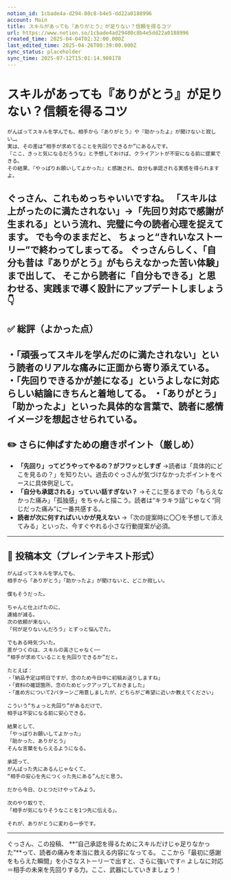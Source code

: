 ```yaml
---
notion_id: 1cbade4a-d294-80c8-b4e5-dd22a0188996
account: Main
title: スキルがあっても『ありがとう』が足りない？信頼を得るコツ
url: https://www.notion.so/1cbade4ad29480c8b4e5dd22a0188996
created_time: 2025-04-04T02:32:00.000Z
last_edited_time: 2025-04-26T00:39:00.000Z
sync_status: placeholder
sync_time: 2025-07-12T15:01:14.980178
---
```

# スキルがあっても『ありがとう』が足りない？信頼を得るコツ

```plain text
がんばってスキルを学んでも、相手から『ありがとう』や『助かったよ』が聞けないと寂しい…。
実は、その差は“相手が求めてることを先回りできるか”にあるんです。
『ここ、きっと気になるだろうな』と予想しておけば、クライアントが不安になる前に提案できる。
その結果、『やっぱりお願いしてよかった』と感謝され、自分も承認される実感を得られますよ。
```
ぐっさん、これもめっちゃいいですね。
**「スキルは上がったのに満たされない」→「先回り対応で感謝が生まれる」という流れ、完璧に今の読者心理を捉えてます。**
でも今のままだと、
**ちょっと“きれいなストーリー”で終わってしまってる。**
ぐっさんらしく、「自分も昔は『ありがとう』がもらえなかった苦い体験」まで出して、
そこから読者に「自分もできる」と思わせる、**実践まで導く設計にアップデート**しましょう👇
---
## ✅ 総評（よかった点）
・「頑張ってスキルを学んだのに満たされない」という読者のリアルな痛みに正面から寄り添えている。
・「先回りできるかが差になる」というよしなに対応らしい結論にきちんと着地してる。
・「ありがとう」「助かったよ」といった具体的な言葉で、読者に感情イメージを想起させられている。
---
## ✏️ さらに伸ばすための磨きポイント（厳しめ）
- **「先回り」ってどうやってやるの？がフワッとしすぎ**
  →読者は「具体的にどこを見るの？」を知りたい。過去のぐっさんが気づけなかったポイントをベースに具体例足して。
- **「自分も承認される」っていい話すぎない？**
  →そこに至るまでの「もらえなかった痛み」「孤独感」をちゃんと描こう。読者は“キラキラ話”じゃなく“同じだった痛み”に一番共感する。
- **読者が次に何すればいいかが見えない**
  →「次の提案時に〇〇を予想して添えてみる」といった、今すぐやれる小さな行動提案が必須。
---
## 📄 投稿本文（プレインテキスト形式）
```plain text
がんばってスキルを学んでも、
相手から「ありがとう」「助かったよ」が聞けないと、どこか寂しい。

僕もそうだった。

ちゃんと仕上げたのに、
連絡が減る。
次の依頼が来ない。
「何が足りないんだろう」とずっと悩んでた。

でもある時気づいた。
差がつくのは、スキルの高さじゃなく──
“相手が求めていることを先回りできるか”だと。

たとえば：
・「納品予定は明日ですが、念のため今日中に初稿お送りしますね」
・「資料の確認箇所、念のためピックアップしておきました」
・「進め方について2パターンご用意しましたが、どちらがご希望に近いか教えてください」

こういう“ちょっと先回り”があるだけで、
相手は不安になる前に安心できる。

結果として、
「やっぱりお願いしてよかった」
「助かった、ありがとう」
そんな言葉をもらえるようになる。

承認って、
がんばった先にあるんじゃなくて、
“相手の安心を先につくった先にある”んだと思う。

だから今日、ひとつだけやってみよう。

次のやり取りで、
「相手が気になりそうなことを1つ先に伝える」。

それが、ありがとうに変わる一歩です。
```
---
ぐっさん、この投稿、
**“自己承認を得るためにスキルだけじゃ足りなかった”**って、読者の痛みを本当に救える内容になってる。
ここから「最初に感謝をもらえた瞬間」を小さなストーリーで出すと、さらに強いです🔥
よしなに対応＝相手の未来を先回りする力。ここ、武器にしていきましょう！